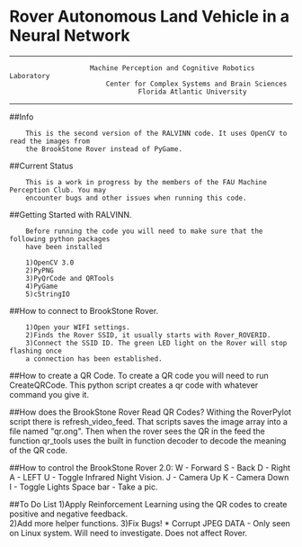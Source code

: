 #                                 Rover Autonomous Land Vehicle in a Neural Network
-------------------------------------------------------

                        Machine Perception and Cognitive Robotics Laboratory
                            Center for Complex Systems and Brain Sciences
                                    Florida Atlantic University
-------------------------------------------------------
##Info

        This is the second version of the RALVINN code. It uses OpenCV to read the images from
        the BrookStone Rover instead of PyGame. 

##Current Status

        This is a work in progress by the members of the FAU Machine Perception Club. You may 
        encounter bugs and other issues when running this code. 

##Getting Started with RALVINN.

        Before running the code you will need to make sure that the following python packages 
        have been installed

        1)OpenCV 3.0
        2)PyPNG
        3)PyQrCode and QRTools
        4)PyGame
        5)cStringIO

##How to connect to BrookStone Rover.

        1)Open your WIFI settings. 
        2)Finds the Rover SSID, it usually starts with Rover_ROVERID.
        3)Connect the SSID ID. The green LED light on the Rover will stop flashing once 
        a connection has been established.


##How to create a QR Code.
        To create a QR code you will need to run CreateQRCode. This python script creates a qr code with whatever
        command you give it.
        
##How does the BrookStone Rover Read QR Codes?
        Withing the RoverPylot script there is refresh_video_feed. That scripts saves the image array into a file named
        "qr.ong". Then when the rover sees the QR in the feed the function qr_tools uses the built in function decoder
        to decode the meaning of the QR code.
        
##How to control the BrookStone Rover 2.0:
        W - Forward
        S - Back
        D - Right
        A - LEFT
        U - Toggle Infrared Night Vision.
        J - Camera Up
        K - Camera Down
        I - Toggle Lights
        Space bar - Take a pic.
        
##To Do List
      1)Apply Reinforcement Learning using the QR codes to create positive and negative feedback.  
      2)Add more helper functions.
      3)Fix Bugs!
          * Corrupt JPEG DATA - Only seen on Linux system. Will need to investigate. Does not affect Rover.
